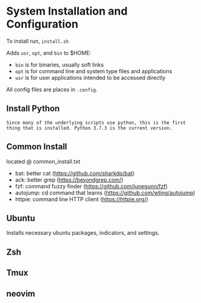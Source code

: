 # System Installation and Configuration

To install run, `install.sh`

Adds `usr`, `opt`, and `bin` to $HOME:
* `bin` is for binaries, usually soft links
* `opt` is for command line and system type files and applications
* `usr` is for user applications intended to be accessed directly

All config files are places in `.config`.

## Install Python
    Since many of the underlying scripts use python, this is the first thing that is installed. Python 3.7.3 is the current version.

## Common Install
located @ common_install.txt
* bat: better cat (https://github.com/sharkdp/bat)
* ack: better grep (https://beyondgrep.com/)
* fzf: command fuzzy finder (https://github.com/junegunn/fzf)
* autojump: cd command that learns (https://github.com/wting/autojump)
* httpie: command line HTTP client (https://httpie.org/)


## Ubuntu

Installs necessary ubuntu packages, indicators, and settings.

## Zsh

## Tmux

## neovim

